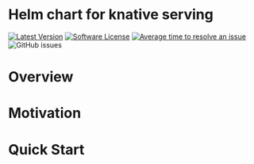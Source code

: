 # Helm chart for knative serving

[![Latest Version](https://img.shields.io/github/release/softonic/knative-serving-chart.svg)](https://github.com/softonic/knative-serving-chart/releases)
[![Software License](https://img.shields.io/badge/license-Apache%202.0-blue.svg)](LICENSE)
[![Average time to resolve an issue](http://isitmaintained.com/badge/resolution/softonic/knative-serving-chart.svg)](http://isitmaintained.com/project/softonic/knative-serving-chart "Average time to resolve an issue")
![GitHub issues](https://img.shields.io/github/issues-raw/softonic/knative-serving-chart)


# Overview


# Motivation


# Quick Start

